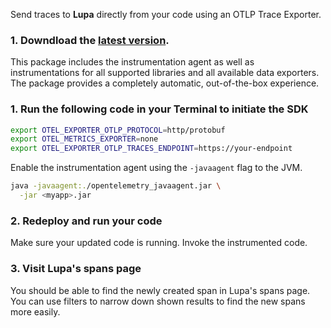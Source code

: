 Send traces to **Lupa** directly from your code using an OTLP Trace Exporter.

### 1. Downdload the [latest version](https://github.com/open-telemetry/opentelemetry-java-instrumentation/releases/latest/download/opentelemetry-javaagent.jar).

This package includes the instrumentation agent as well as
instrumentations for all supported libraries and all available data exporters.
The package provides a completely automatic, out-of-the-box experience.

### 1. Run the following code in your Terminal to initiate the SDK

```bash
export OTEL_EXPORTER_OTLP_PROTOCOL=http/protobuf
export OTEL_METRICS_EXPORTER=none
export OTEL_EXPORTER_OTLP_TRACES_ENDPOINT=https://your-endpoint
```

Enable the instrumentation agent using the `-javaagent` flag to the JVM.

```bash
java -javaagent:./opentelemetry_javaagent.jar \
  -jar <myapp>.jar
```

### 2. Redeploy and run your code

Make sure your updated code is running. Invoke the instrumented code.

### 3. Visit Lupa's spans page

You should be able to find the newly created span in Lupa's spans page. You can use filters to narrow down shown results to find the new spans more easily.
